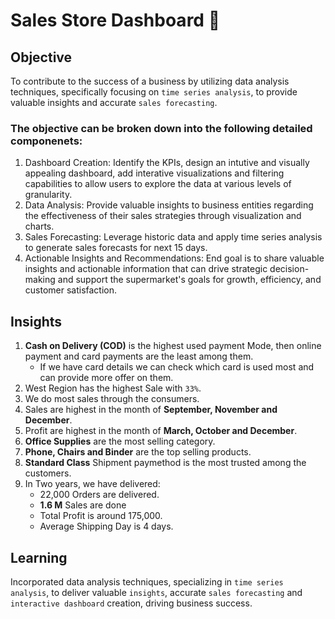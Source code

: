 # Sales Store Dashboard 🛒

## Objective
To contribute to the success of a business by utilizing data analysis techniques, specifically focusing on `time series analysis`, to provide valuable insights and accurate `sales forecasting`.

### The objective can be broken down into the following detailed componenets:
1. Dashboard Creation: Identify the KPIs, design an intutive and visually appealing dashboard, add interative visualizations and filtering capabilities to allow users to explore the data at various levels of granularity.
1. Data Analysis: Provide valuable insights to business entities regarding the effectiveness of their sales strategies through visualization and charts.
1. Sales Forecasting: Leverage historic data and apply time series analysis to generate sales forecasts for next 15 days.
1. Actionable Insights and Recommendations: End goal is to share valuable insights and actionable information that can drive strategic decision-making and support the supermarket's goals for growth, efficiency, and customer satisfaction.

## Insights
1. **Cash on Delivery (COD)** is the highest used payment Mode, then online payment and card payments are the least among them.
    - If we have card details we can check which card is used most and can provide more offer on them.
1. West Region has the highest Sale with `33%`.
1. We do most sales through the consumers.
1. Sales are highest in the month of **September, November and December**.
1. Profit are highest in the month of **March, October and December**.
1. **Office Supplies** are the most selling category.
1. **Phone, Chairs and Binder** are the top selling products.
1. **Standard Class** Shipment paymethod is the most trusted among the customers.
1. In Two years, we have delivered:
    - 22,000 Orders are delivered.
    - **1.6 M** Sales are done
    - Total Profit is around 175,000.
    - Average Shipping Day is 4 days.

## Learning
Incorporated data analysis techniques, specializing in `time series analysis`, to deliver valuable `insights`, accurate `sales forecasting` and `interactive dashboard` creation, driving business success.
